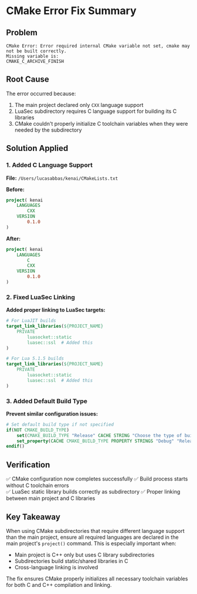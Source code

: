 # CMake Error Fix Summary

## Problem
```
CMake Error: Error required internal CMake variable not set, cmake may not be built correctly.
Missing variable is:
CMAKE_C_ARCHIVE_FINISH
```

## Root Cause
The error occurred because:
1. The main project declared only `CXX` language support
2. LuaSec subdirectory requires C language support for building its C libraries
3. CMake couldn't properly initialize C toolchain variables when they were needed by the subdirectory

## Solution Applied

### 1. Added C Language Support
**File:** `/Users/lucasabbas/kenai/CMakeLists.txt`

**Before:**
```cmake
project( kenai
    LANGUAGES
        CXX
    VERSION
        0.1.0
)
```

**After:**
```cmake
project( kenai
    LANGUAGES
        C
        CXX
    VERSION
        0.1.0
)
```

### 2. Fixed LuaSec Linking
**Added proper linking to LuaSec targets:**

```cmake
# For LuaJIT builds
target_link_libraries(${PROJECT_NAME}
    PRIVATE
        luasocket::static
        luasec::ssl  # Added this
)

# For Lua 5.1.5 builds  
target_link_libraries(${PROJECT_NAME}
    PRIVATE
        luasocket::static
        luasec::ssl  # Added this
)
```

### 3. Added Default Build Type
**Prevent similar configuration issues:**

```cmake
# Set default build type if not specified
if(NOT CMAKE_BUILD_TYPE)
    set(CMAKE_BUILD_TYPE "Release" CACHE STRING "Choose the type of build" FORCE)
    set_property(CACHE CMAKE_BUILD_TYPE PROPERTY STRINGS "Debug" "Release" "MinSizeRel" "RelWithDebInfo")
endif()
```

## Verification
✅ CMake configuration now completes successfully
✅ Build process starts without C toolchain errors  
✅ LuaSec static library builds correctly as subdirectory
✅ Proper linking between main project and C libraries

## Key Takeaway
When using CMake subdirectories that require different language support than the main project, ensure all required languages are declared in the main project's `project()` command. This is especially important when:

- Main project is C++ only but uses C library subdirectories
- Subdirectories build static/shared libraries in C
- Cross-language linking is involved

The fix ensures CMake properly initializes all necessary toolchain variables for both C and C++ compilation and linking.
